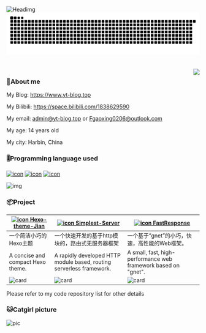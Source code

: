 ![Headimg](https://github.com/Fgaoxing/Fgaoxing/assets/92655031/1cba8644-c53c-44b7-a7f1-7bd72cfd0e16)
<picture>
  <source media="(prefers-color-scheme: dark)" srcset="https://github.com/Fgaoxing/Fgaoxing/raw/main/github-snake-dark.svg">
  <source media="(prefers-color-scheme: light)" srcset="https://github.com/Fgaoxing/Fgaoxing/raw/main/github-snake.svg">
  <img src="https://github.com/Fgaoxing/Fgaoxing/raw/main/github-snake.svg">
</picture>
<a href="#">
  <br/><br/><br/>
  <img align="right" src="https://github-readme-stats.yt-blog.top/api?username=Fgaoxing&show_icons=true&show=reviews,discussions_started,discussions_answered,prs_merged,prs_merged_percentage&include_all_commits=true&rank_icon=percentile" />
</a>

### 👦About me
My Blog: https://www.yt-blog.top

My Bilibili: https://space.bilibili.com/1838629590

My email: admin@yt-blog.top or Fgaoxing0206@outlook.com

My age: 14 years old

My city: Harbin, China

### 🎚️Programming language used
[![icon](https://img.shields.io/badge/-Python-3e74a2?style=flat-square&logo=Python&logoColor=fff)](https://www.python.org/) [![icon](https://img.shields.io/badge/-Go-00add8?style=flat-square&logo=Go&logoColor=fff)](https://go.dev/)  [![icon](https://img.shields.io/badge/-Node.js-339933?style=flat-square&logo=Node.js&logoColor=fff)](https://nodejs.org/)

![img](https://github-readme-stats.yt-blog.top/api/top-langs/?username=Fgaoxing&layout=compact)

### 📦Project
| [![icon](https://avatars.githubusercontent.com/u/134116865?s=20&v=4) Hexo-theme-Jian](https://github.com/Hexo-theme-Jian/Hexo-theme-Jian) | [![icon](https://avatars.githubusercontent.com/u/119643577?s=20&v=4) Simplest-Server](https://github.com/simplest-server/simplest-server) | [![icon](https://avatars.githubusercontent.com/u/142860593?s=20&v=4) FastResponse](https://github.com/fast-response/fast-response) |
| --- | --- | ---|
| 一个简洁小巧的Hexo主题 | 一个快速开发的基于http模块的，路由式无服务器框架 | 一个基于“gnet”的小巧，快速，高性能的Web框架。 |
| A concise and compact Hexo theme. | A rapidly developed HTTP module based, routing serverless framework. | A small, fast, high-performance web framework based on "gnet". |
| ![card](https://github-readme-stats.yt-blog.top/api/pin/?username=Hexo-theme-Jian&repo=Hexo-theme-Jian&show_owner=true) | ![card](https://github-readme-stats.yt-blog.top/api/pin/?username=simplest-server&repo=simplest-server&show_owner=true) | ![card](https://github-readme-stats.yt-blog.top/api/pin/?username=fast-response&repo=fast-response&show_owner=true) |

Please refer to my code repository list for other details

### 🐱Catgirl picture
![pic](https://api.suyanw.cn/api/mao/)
